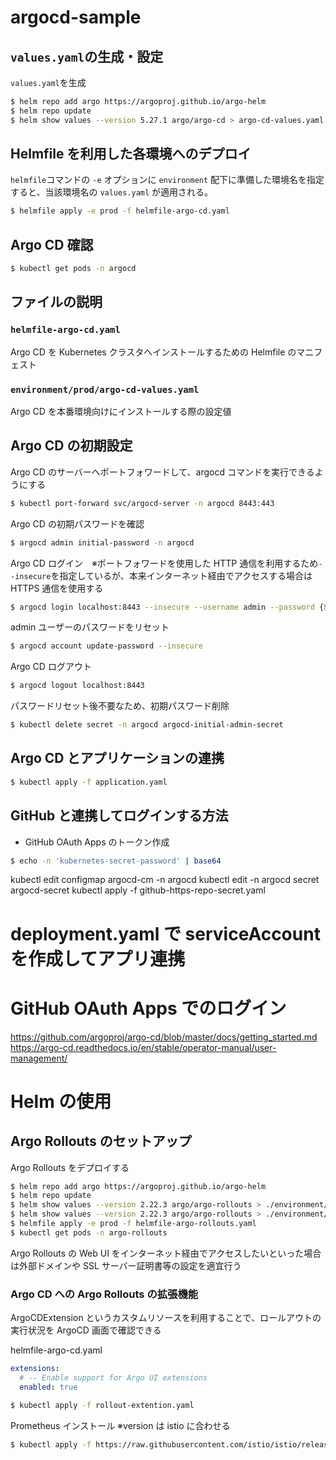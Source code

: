 # argocd-sample

## `values.yaml`の生成・設定

`values.yaml`を生成

```bash
$ helm repo add argo https://argoproj.github.io/argo-helm
$ helm repo update
$ helm show values --version 5.27.1 argo/argo-cd > argo-cd-values.yaml
```

## Helmfile を利用した各環境へのデプロイ

`helmfile`コマンドの `-e` オプションに `environment` 配下に準備した環境名を指定すると、当該環境名の `values.yaml` が適用される。

```bash
$ helmfile apply -e prod -f helmfile-argo-cd.yaml
```

## Argo CD 確認

```bash
$ kubectl get pods -n argocd
```

## ファイルの説明

### `helmfile-argo-cd.yaml`

Argo CD を Kubernetes クラスタへインストールするための Helmfile のマニフェスト

### `environment/prod/argo-cd-values.yaml`

Argo CD を本番環境向けにインストールする際の設定値

## Argo CD の初期設定

Argo CD のサーバーへポートフォワードして、argocd コマンドを実行できるようにする

```bash
$ kubectl port-forward svc/argocd-server -n argocd 8443:443
```

Argo CD の初期パスワードを確認

```bash
$ argocd admin initial-password -n argocd
```

Argo CD ログイン　※ポートフォワードを使用した HTTP 通信を利用するため`--insecure`を指定しているが、本来インターネット経由でアクセスする場合は HTTPS 通信を使用する

```bash
$ argocd login localhost:8443 --insecure --username admin --password {表示されたパスワード}
```

admin ユーザーのパスワードをリセット

```bash
$ argocd account update-password --insecure
```

Argo CD ログアウト

```bash
$ argocd logout localhost:8443
```

パスワードリセット後不要なため、初期パスワード削除

```bash
$ kubectl delete secret -n argocd argocd-initial-admin-secret
```

## Argo CD とアプリケーションの連携

```bash
$ kubectl apply -f application.yaml
```

## GitHub と連携してログインする方法

- GitHub OAuth Apps のトークン作成

```bash
$ echo -n 'kubernetes-secret-password' | base64
```

kubectl edit configmap argocd-cm -n argocd
kubectl edit -n argocd secret argocd-secret
kubectl apply -f github-https-repo-secret.yaml

# deployment.yaml で serviceAccount を作成してアプリ連携

# GitHub OAuth Apps でのログイン

https://github.com/argoproj/argo-cd/blob/master/docs/getting_started.md
https://argo-cd.readthedocs.io/en/stable/operator-manual/user-management/

# Helm の使用

## Argo Rollouts のセットアップ

Argo Rollouts をデプロイする

```bash
$ helm repo add argo https://argoproj.github.io/argo-helm
$ helm repo update
$ helm show values --version 2.22.3 argo/argo-rollouts > ./environment/dev/argo-rollouts-values.yaml
$ helm show values --version 2.22.3 argo/argo-rollouts > ./environment/prod/argo-rollouts-values.yaml
$ helmfile apply -e prod -f helmfile-argo-rollouts.yaml
$ kubectl get pods -n argo-rollouts
```

Argo Rollouts の Web UI をインターネット経由でアクセスしたいといった場合は外部ドメインや SSL サーバー証明書等の設定を適宜行う

### Argo CD への Argo Rollouts の拡張機能

ArgoCDExtension というカスタムリソースを利用することで、ロールアウトの実行状況を ArgoCD 画面で確認できる

helmfile-argo-cd.yaml

```yaml
extensions:
  # -- Enable support for Argo UI extensions
  enabled: true
```

```bash
$ kubectl apply -f rollout-extention.yaml
```

Prometheus インストール ※version は istio に合わせる

```bash
$ kubectl apply -f https://raw.githubusercontent.com/istio/istio/release-1.20/samples/addons/prometheus.yaml
```
